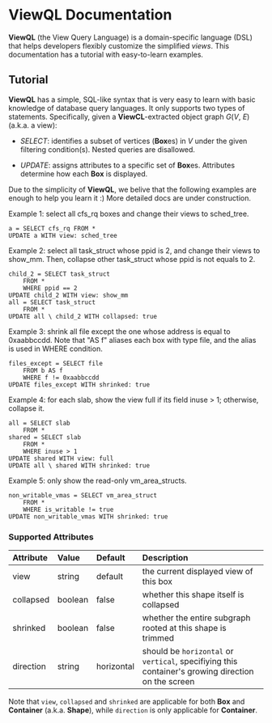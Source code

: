 # ViewQL Documentation

**ViewQL** (the View Query Language) is a domain-specific language (DSL) that helps developers flexibly customize the simplified *views*.
This documentation has a tutorial with easy-to-learn examples.

## Tutorial

**ViewQL** has a simple, SQL-like syntax that is very easy to learn with basic knowledge of database query languages.
It only supports two types of statements.
Specifically, given a **ViewCL**-extracted object graph $G(V,\ E)$ (a.k.a. a view):

- *SELECT*: identifies a subset of vertices (**Box**es) in $V$ under the given filtering condition(s). Nested queries are disallowed.

- *UPDATE*: assigns attributes to a specific set of **Box**es. Attributes determine how each **Box** is displayed.

Due to the simplicity of **ViewQL**, we belive that the following examples are enough to help you learn it :)
More detailed docs are under construction.

Example 1: select all cfs_rq boxes and change their views to sched_tree.

```viewql
a = SELECT cfs_rq FROM *
UPDATE a WITH view: sched_tree
```

Example 2: select all task_struct whose ppid is 2, and change their views to show_mm. Then, collapse other task_struct whose ppid is not equals to 2.

```viewql
child_2 = SELECT task_struct
    FROM *
    WHERE ppid == 2
UPDATE child_2 WITH view: show_mm
all = SELECT task_struct
    FROM *
UPDATE all \ child_2 WITH collapsed: true
```

Example 3: shrink all file except the one whose address is equal to 0xaabbccdd. Note that "AS f" aliases each box with type file, and the alias is used in WHERE condition.

```viewql
files_except = SELECT file
    FROM b AS f
    WHERE f != 0xaabbccdd
UPDATE files_except WITH shrinked: true
```

Example 4: for each slab, show the view full if its field inuse > 1; otherwise, collapse it.

```viewql
all = SELECT slab
    FROM *
shared = SELECT slab
    FROM *
    WHERE inuse > 1
UPDATE shared WITH view: full
UPDATE all \ shared WITH shrinked: true
```

Example 5: only show the read-only vm_area_structs.

```viewql
non_writable_vmas = SELECT vm_area_struct
    FROM *
    WHERE is_writable != true
UPDATE non_writable_vmas WITH shrinked: true
```

### Supported Attributes

| Attribute | Value | Default | Description |
| :-- | :-- | :-- | :-- |
| view      | string  | default    | the current displayed view of this box |
| collapsed | boolean | false      | whether this shape itself is collapsed |
| shrinked  | boolean | false      | whether the entire subgraph rooted at this shape is trimmed |
| direction | string  | horizontal | should be `horizontal` or `vertical`, specifiying this container's growing direction on the screen |

Note that `view`, `collapsed` and `shrinked` are applicable for both **Box** and **Container** (a.k.a. **Shape**), while `direction` is only applicable for **Container**.
